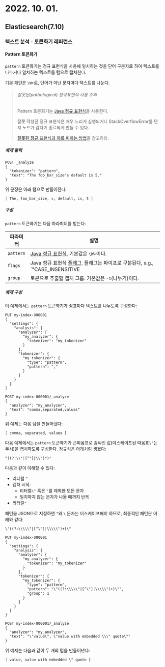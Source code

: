 # 2022. 10. 01.

## Elasticsearch(7.10)

### 텍스트 분석 - 토큰화기 레퍼런스

#### Pattern 토큰화기

`pattern` 토큰화기는 정규 표현식을 사용해 일치하는 것을 단어 구분자로 하여 텍스트를 나누거나 일치하는 텍스트를 텀으로 캡처한다.

기본 패턴은 `\W+`로, 단어가 아닌 문자마다 텍스트를 나눈다.

> ###### 잘못된(pathological) 정규표현식 사용 주의
>
> Pattern 토큰화기는 [Java 정규 표현식][java-regex]을 사용한다.
>
> 잘못 작성된 정규 표현식은 매우 느리게 실행되거나 StackOverflowError를 던져 노드가 갑자기 종료되게 만들 수 있다.
>
> [잘못된 정규 표현식과 이를 피하는 방법][regex-catastrophic]을 참고하라.

##### 예제 출력

```http
POST _analyze
{
  "tokenizer": "pattern",
  "text": "The foo_bar_size's default is 5."
}
```

위 문장은 아래 텀으로 만들어진다:

```
[ The, foo_bar_size, s, default, is, 5 ]
```

##### 구성

`pattern` 토큰화기는 다음 파라미터를 받는다:

| 파라미터  | 설명                                                         |
| --------- | ------------------------------------------------------------ |
| `pattern` | [Java 정규 표현식](https://docs.oracle.com/javase/8/docs/api/java/util/regex/Pattern.html), 기본값은 `\W+`이다. |
| `flags`   | Java 정규 표현식 [플래그](https://docs.oracle.com/javase/8/docs/api/java/util/regex/Pattern.html#field.summary). 플래그는 파이프로 구분된다, e.g., `"CASE_INSENSITIVE|COMMENTS"`. |
| `group`   | 토큰으로 추출할 캡처 그룹. 기본값은 `-1`(나누기)이다.        |

##### 예제 구성

이 예제에서는 `pattern` 토큰화기가 쉼표마다 텍스트를 나누도록 구성한다:

```http
PUT my-index-000001
{
  "settings": {
    "analysis": {
      "analyzer": {
        "my_analyzer": {
          "tokenizer": "my_tokenizer"
        }
      },
      "tokenizer": {
        "my_tokenizer": {
          "type": "pattern",
          "pattern": ","
        }
      }
    }
  }
}

POST my-index-000001/_analyze
{
  "analyzer": "my_analyzer",
  "text": "comma,separated,values"
}
```

위 예제는 다음 텀을 만들어낸다:

```
[ comma, separated, values ]
```

다음 예제에서는 `pattern` 토큰화기가 큰따옴표로 감싸진 값(이스케이프된 따옴표`\"`는 무시)을 캡처하도록 구성한다. 정규식은 아래처럼 생겼다:

```
"((?:\\"|[^"]|\\")*)"
```

다음과 같이 이해할 수 있다:

- 리터럴 `"`
- 캡처 시작:
  - 리터럴`\"` 혹은 `"`를 제외한 모든 문자
  - 일치하지 않는 문자가 나올 때까지 반복
- 리터럴`"`

패턴을 JSON으로 지정하면 `"`와 `\` 문자는 이스케이프해야 하므로, 최종적인 패턴은 아래와 같다:

```
\"((?:\\\\\"|[^\"]|\\\\\")+)\"
```

```http
PUT my-index-000001
{
  "settings": {
    "analysis": {
      "analyzer": {
        "my_analyzer": {
          "tokenizer": "my_tokenizer"
        }
      },
      "tokenizer": {
        "my_tokenizer": {
          "type": "pattern",
          "pattern": "\"((?:\\\\\"|[^\"]|\\\\\")+)\"",
          "group": 1
        }
      }
    }
  }
}

POST my-index-000001/_analyze
{
  "analyzer": "my_analyzer",
  "text": "\"value\", \"value with embedded \\\" quote\""
}
```

위 예제는 다음과 같이 두 개의 텀을 만들어낸다:

```
[ value, value with embedded \" quote ]
```



[java-regex]: https://docs.oracle.com/javase/8/docs/api/java/util/regex/Pattern.html
[regex-catastrophic]: https://www.regular-expressions.info/catastrophic.html